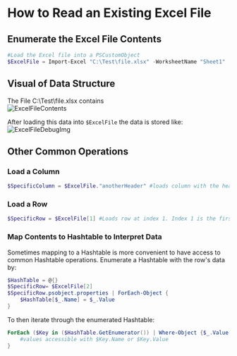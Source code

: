 # How to Read an Existing Excel File
## Enumerate the Excel File Contents
```powershell
#Load the Excel file into a PSCustomObject
$ExcelFile = Import-Excel "C:\Test\file.xlsx" -WorksheetName "Sheet1" 
```

## Visual of Data Structure
The File C:\Test\file.xlsx contains  
![ExcelFileContents](/images/FAQ_Images/ExcelFileContents.png)

After loading this data into ```$ExcelFile``` the data is stored like:  
![ExcelFileDebugImg](/images/FAQ_Images/ExcelFileDebugImg.jpg)

## Other Common Operations

### Load a Column
```powershell
$SpecificColumn = $ExcelFile."anotherHeader" #loads column with the header "anotherHeader" -- data stored in an array
```

### Load a Row
```powershell
$SpecificRow = $ExcelFile[1] #Loads row at index 1. Index 1 is the first row instead of 0. 
```

### Map Contents to Hashtable to Interpret Data
Sometimes mapping to a Hashtable is more convenient to have access to common Hashtable operations. Enumerate a Hashtable with the row's data by:
```powershell
$HashTable = @{}
$SpecificRow= $ExcelFile[2]
$SpecificRow.psobject.properties | ForEach-Object { 
    $HashTable[$_.Name] = $_.Value
}
```
To then iterate through the enumerated Hashtable:
```powershell
ForEach ($Key in ($HashTable.GetEnumerator()) | Where-Object {$_.Value -eq "x"}){ #Only grabs a key where the value is "x"
    #values accessible with $Key.Name or $Key.Value
}
```
